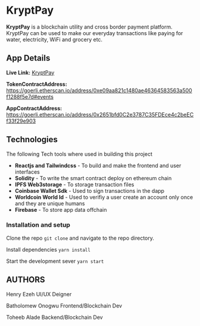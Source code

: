 # KryptPay

**KryptPay** is a blockchain utility and cross border payment platform. KryptPay can be used to make our everyday transactions like paying for water, electricity, WiFi and grocery etc.

## App Details

**Live Link:** [KryptPay](https://krypt-pay.vercel.app/)

**TokenContractAddress:**  <https://goerli.etherscan.io/address/0xe09aa821c1480ae46364583563a500f1288f5e7d#events>

**AppContractAddress:** <https://goerli.etherscan.io/address/0x2651bfd0C2e3787C35FDEce4c2beECf33f29e903>

## Technologies 

The following Tech tools where used in building this project

* **Reactjs and Tailwindcss** - To build and make the frontend and user interfaces
* **Solidity** - To write the smart contract deploy on ethereum chain
* **IPFS Web3storage** - To storage transaction files 
* **Coinbase Wallet Sdk** - Used to sign transactions in the dapp
* **Worldcoin World Id** - Used to verifiy a user create an account only once and they are unique humans
* **Firebase** - To store app data offchain

### Installation and setup

Clone the repo `git clone` and navigate to the repo directory.

Install dependencies `yarn install`

Start the development sever `yarn start`

### 
## AUTHORS
Henry Ezeh
UI/UX Deigner

Batholomew Onogwu
Frontend/Blockchain Dev

Toheeb Alade
Backend/Blockchain Dev
